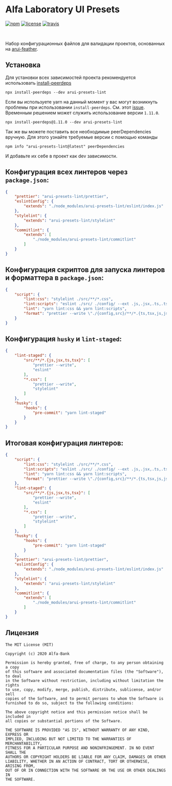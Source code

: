 Alfa Laboratory UI Presets
==========================

[![npm][npm-img]][npm]
[![license][license-img]][license]
[![travis][travis-img]][travis]

[license]:         https://opensource.org/licenses/MIT
[license-img]:     https://img.shields.io/badge/License-MIT-brightgreen.svg
[npm-img]:         https://img.shields.io/npm/v/arui-presets-lint.svg
[npm]:             https://www.npmjs.org/package/arui-presets-lint
[travis]:          https://travis-ci.org/alfa-laboratory/arui-presets-lint?branch=master
[travis-img]:      https://img.shields.io/travis/alfa-laboratory/arui-presets-lint/master.svg?label=unix

<br />

Набор конфигурационных файлов для валидации проектов, основанных на [arui-feather](https://github.com/alfa-laboratory/arui-feather).

Установка
---------
Для установки всех зависимостей проекта рекомендуется использовать [install-peerdeps](https://github.com/nathanhleung/install-peerdeps)

```
npx install-peerdeps --dev arui-presets-lint
```

Если вы используете yarn на данный момент у вас могут возникнуть проблемы при использовании `install-peerdeps`.
См. этот [issue](https://github.com/nathanhleung/install-peerdeps/issues/70). Временным решением может служить использование
версии `1.11.0`.

```
npx install-peerdeps@1.11.0 --dev arui-presets-lint
```

Так же вы можете поставить все необходимые peerDependencies вручную. Для этого узнайте требуемые версии
с помощью команды

```
npm info "arui-presets-lint@latest" peerDependencies
```

И добавьте их себе в проект как dev зависимости.

## Конфигурация всех линтеров через `package.json`:

```json
{
    "prettier": "arui-presets-lint/prettier",
    "eslintConfig": {
        "extends": "./node_modules/arui-presets-lint/eslint/index.js"
    },
    "stylelint": {
        "extends": "arui-presets-lint/stylelint"
    },
    "commitlint": {
        "extends": [
            "./node_modules/arui-presets-lint/commitlint"
        ]
    }
}
```

## Конфигурация скриптов для запуска линтеров и форматтера в `package.json`:

```json
{
    "script": {
        "lint:css": "stylelint ./src/**/*.css",
        "lint:scripts": "eslint ./src/ ./config/ --ext .js,.jsx,.ts,.tsx",
        "lint": "yarn lint:css && yarn lint:scripts",
        "format": "prettier --write \"./{config,src}/**/*.{ts,tsx,js,jsx,css}\""
    }
}
```

## Конфигурация `husky` и `lint-staged`:
```json
{
    "lint-staged": {
        "src/**/*.{js,jsx,ts,tsx}": [
            "prettier --write",
            "eslint"
        ],
        "*.css": [
            "prettier --write",
            "stylelint"
        ]
    },
    "husky": {
        "hooks": {
            "pre-commit": "yarn lint-staged"
        }
    }
}
```

## Итоговая конфигурация линтеров:
```json
{
    "script": {
        "lint:css": "stylelint ./src/**/*.css",
        "lint:scripts": "eslint ./src/ ./config/ --ext .js,.jsx,.ts,.tsx",
        "lint": "yarn lint:css && yarn lint:scripts",
        "format": "prettier --write \"./{config,src}/**/*.{ts,tsx,js,jsx,css}\""
    },
    "lint-staged": {
        "src/**/*.{js,jsx,ts,tsx}": [
            "prettier --write",
            "eslint"
        ],
        "*.css": [
            "prettier --write",
            "stylelint"
        ]
    },
    "husky": {
        "hooks": {
            "pre-commit": "yarn lint-staged"
        }
    },
    "prettier": "arui-presets-lint/prettier",
    "eslintConfig": {
        "extends": "./node_modules/arui-presets-lint/eslint/index.js"
    },
    "stylelint": {
        "extends": "arui-presets-lint/stylelint"
    },
    "commitlint": {
        "extends": [
            "./node_modules/arui-presets-lint/commitlint"
        ]
    }
}
```

Лицензия
--------

```
The MIT License (MIT)

Copyright (c) 2020 Alfa-Bank

Permission is hereby granted, free of charge, to any person obtaining a copy
of this software and associated documentation files (the "Software"), to deal
in the Software without restriction, including without limitation the rights
to use, copy, modify, merge, publish, distribute, sublicense, and/or sell
copies of the Software, and to permit persons to whom the Software is
furnished to do so, subject to the following conditions:

The above copyright notice and this permission notice shall be included in
all copies or substantial portions of the Software.

THE SOFTWARE IS PROVIDED "AS IS", WITHOUT WARRANTY OF ANY KIND, EXPRESS OR
IMPLIED, INCLUDING BUT NOT LIMITED TO THE WARRANTIES OF MERCHANTABILITY,
FITNESS FOR A PARTICULAR PURPOSE AND NONINFRINGEMENT. IN NO EVENT SHALL THE
AUTHORS OR COPYRIGHT HOLDERS BE LIABLE FOR ANY CLAIM, DAMAGES OR OTHER
LIABILITY, WHETHER IN AN ACTION OF CONTRACT, TORT OR OTHERWISE, ARISING FROM,
OUT OF OR IN CONNECTION WITH THE SOFTWARE OR THE USE OR OTHER DEALINGS IN
THE SOFTWARE.
```
